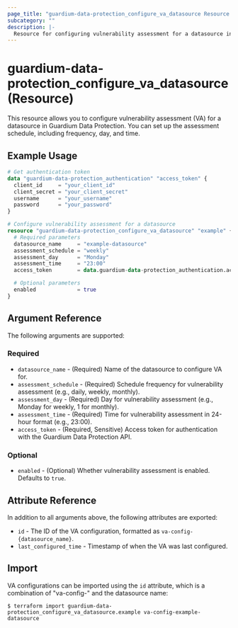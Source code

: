 ```yaml
---
page_title: "guardium-data-protection_configure_va_datasource Resource - terraform-provider-guardium-data-protection"
subcategory: ""
description: |-
  Resource for configuring vulnerability assessment for a datasource in Guardium Data Protection
---
```


# guardium-data-protection_configure_va_datasource (Resource)

This resource allows you to configure vulnerability assessment (VA) for a datasource in Guardium Data Protection. You can set up the assessment schedule, including frequency, day, and time.

## Example Usage

```terraform
# Get authentication token
data "guardium-data-protection_authentication" "access_token" {
  client_id     = "your_client_id"
  client_secret = "your_client_secret"
  username      = "your_username"
  password      = "your_password"
}

# Configure vulnerability assessment for a datasource
resource "guardium-data-protection_configure_va_datasource" "example" {
  # Required parameters
  datasource_name     = "example-datasource"
  assessment_schedule = "weekly"
  assessment_day      = "Monday"
  assessment_time     = "23:00"
  access_token        = data.guardium-data-protection_authentication.access_token.access_token

  # Optional parameters
  enabled             = true
}
```

## Argument Reference

The following arguments are supported:

### Required

* `datasource_name` - (Required) Name of the datasource to configure VA for.
* `assessment_schedule` - (Required) Schedule frequency for vulnerability assessment (e.g., daily, weekly, monthly).
* `assessment_day` - (Required) Day for vulnerability assessment (e.g., Monday for weekly, 1 for monthly).
* `assessment_time` - (Required) Time for vulnerability assessment in 24-hour format (e.g., 23:00).
* `access_token` - (Required, Sensitive) Access token for authentication with the Guardium Data Protection API.

### Optional

* `enabled` - (Optional) Whether vulnerability assessment is enabled. Defaults to `true`.

## Attribute Reference

In addition to all arguments above, the following attributes are exported:

* `id` - The ID of the VA configuration, formatted as `va-config-{datasource_name}`.
* `last_configured_time` - Timestamp of when the VA was last configured.

## Import

VA configurations can be imported using the `id` attribute, which is a combination of "va-config-" and the datasource name:

```
$ terraform import guardium-data-protection_configure_va_datasource.example va-config-example-datasource